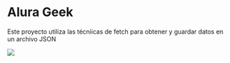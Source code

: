 <h1>Alura Geek</h1>
<p>Este proyecto utiliza las técniicas de fetch para obtener y guardar datos en un archivo JSON</p>
<img src="https://github.com/mcuevasb/alura-geek/blob/main/assets/alura-geek.jpg"/>
